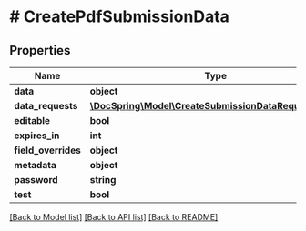 # # CreatePdfSubmissionData

## Properties

Name | Type | Description | Notes
------------ | ------------- | ------------- | -------------
**data** | **object** |  |
**data_requests** | [**\DocSpring\Model\CreateSubmissionDataRequestData[]**](CreateSubmissionDataRequestData.md) |  | [optional]
**editable** | **bool** |  | [optional]
**expires_in** | **int** |  | [optional]
**field_overrides** | **object** |  | [optional]
**metadata** | **object** |  | [optional]
**password** | **string** |  | [optional]
**test** | **bool** |  | [optional]

[[Back to Model list]](../../README.md#models) [[Back to API list]](../../README.md#endpoints) [[Back to README]](../../README.md)
